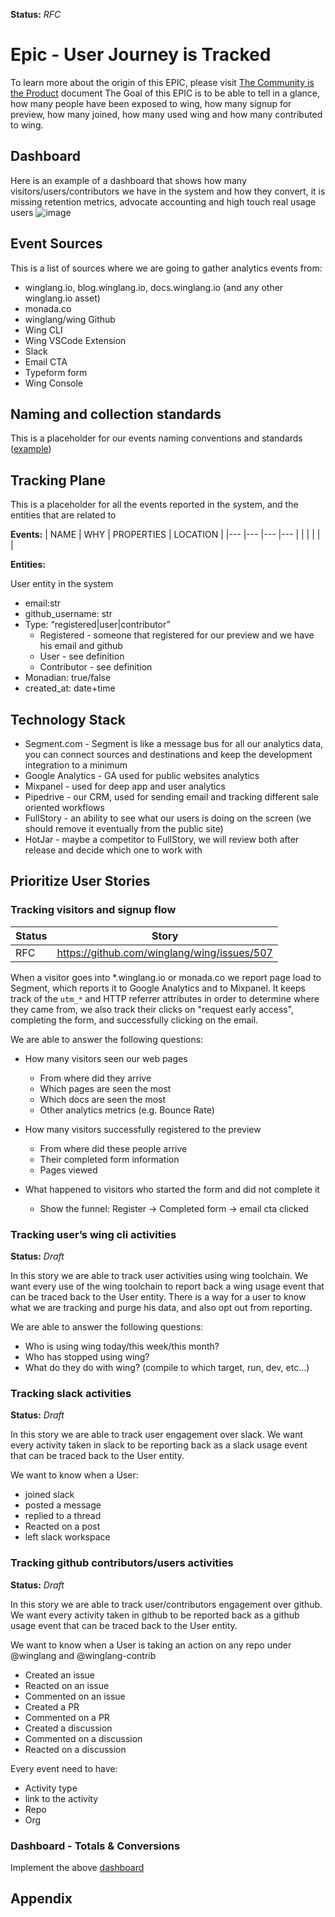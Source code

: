 **Status:** _RFC_

# Epic - User Journey is Tracked

To learn more about the origin of this EPIC, please visit [The Community is the Product](/rfcs/the-community-is-the-product.md) document
The Goal of this EPIC is to be able to tell in a glance, how many people have been exposed to wing, how many signup for preview, how many joined, how
many used wing and how many contributed to wing. 

## Dashboard

Here is an example of a dashboard that shows how many visitors/users/contributors we have in the system and how they convert, it is missing retention
metrics, advocate accounting and high touch real usage users
![image](https://user-images.githubusercontent.com/1727147/200826865-2f164ceb-6bbe-47c7-adf2-233260539238.png)

## Event Sources

This is a list of sources where we are going to gather analytics events from:

- winglang.io, blog.winglang.io, docs.winglang.io (and any other winglang.io asset)
- monada.co
- winglang/wing Github
- Wing CLI
- Wing VSCode Extension
- Slack
- Email CTA
- Typeform form
- Wing Console
## Naming and collection standards

This is a placeholder for our events naming conventions and standards ([example](https://segment.com/docs/protocols/tracking-plan/best-practices/#formalize-your-naming-and-collection-standards))

## Tracking Plane

This is a placeholder for all the events reported in the system, and the entities that are related to 

**Events:**
| NAME | WHY | PROPERTIES | LOCATION |
|---   |---  |---         |---       | 
|      |     |            |          |

**Entities:**

User entity in the system
- email:str
- github_username: str
- Type: “registered|user|contributor” 
  - Registered - someone that registered for our preview and we have his email and github
  - User - see definition
  - Contributor - see definition
- Monadian: true/false 
- created_at: date+time



## Technology Stack

- Segment.com - Segment is like a message bus for all our analytics data, you can connect sources and destinations and keep the development integration to a minimum 
- Google Analytics - GA used for public websites analytics 
- Mixpanel - used for deep app and user analytics 
- Pipedrive - our CRM, used for sending email and tracking different sale oriented workflows
- FullStory - an ability to see what our users is doing on the screen (we should remove it eventually from the public site) 
- HotJar - maybe a competitor to FullStory, we will review both after release and decide which one to work with

## Prioritize User Stories

### Tracking visitors and signup flow

| Status | Story| 
| --- | --- | 
| RFC    | https://github.com/winglang/wing/issues/507 |


When a visitor goes into *.winglang.io or monada.co we report page load to Segment, which reports it to Google Analytics and to Mixpanel.
It keeps track of the `utm_*` and HTTP referrer attributes in order to determine where they came from,
we also track their clicks on "request early access", completing the form, and successfully clicking on the email.

We are able to answer the following questions:
- How many visitors seen our web pages
  - From where did they arrive 
  - Which pages are seen the most
  - Which docs are seen the most 
  - Other analytics metrics (e.g. Bounce Rate)

- How many visitors successfully registered to the preview
  - From where did these people arrive 
  - Their completed form information
  - Pages viewed 

- What happened to visitors who started the form and did not complete it 
  - Show the funnel: Register → Completed form → email cta clicked

### Tracking user’s wing cli activities

**Status:** _Draft_

In this story we are able to track user activities using wing toolchain. We want every use of the wing toolchain to report back a wing usage event that
can be traced back to the User entity.  There is a way for a user to know what we are tracking and purge his data, and also opt out from reporting. 

We are able to answer the following questions:
- Who is using wing today/this week/this month?
- Who has stopped using wing? 
- What do they do with wing? (compile to which target, run, dev, etc...)

### Tracking slack activities 

**Status:** _Draft_

In this story we are able to track user engagement over slack. We want every activity taken in slack to be reporting back as a slack usage event that
can be traced back to the User entity.

We want to know when a User:
- joined slack
- posted a message 
- replied to a thread
- Reacted on a post
- left slack workspace 

### Tracking github contributors/users activities 

**Status:** _Draft_

In this story we are able to track user/contributors engagement over github. We want every activity taken in github to be reported back as a github
usage event that can be traced back to the User entity.

We want to know when a User is taking an action on any repo under @winglang and @winglang-contrib 
- Created an issue
- Reacted on an issue
- Commented on an issue
- Created a PR
- Commented on a PR 
- Created a discussion
- Commented on a discussion
- Reacted on a discussion 

Every event need to have:
- Activity type  
- link to the activity 
- Repo
- Org

### Dashboard - Totals & Conversions

Implement the above [dashboard](#dashboard) 



## Appendix 



